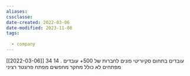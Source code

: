 ```yaml
---
aliases: 
cssclasse: 
date-created: 2022-03-06
date-modified: 2023-11-08
tags:
  
  - company
---
```


[[2022-03-06]]
34 עובדים בתחום סקיוריטי
פונים לחברות של 500+ עובדים .
14 מפתחים לא כולל מחקר
מחפשים מפתח פרונטד רציני
